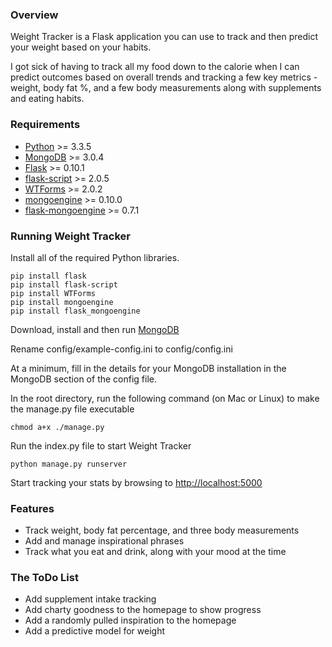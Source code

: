 ### Overview

Weight Tracker is a Flask application you can use to track and then predict your weight based on your habits.

I got sick of having to track all my food down to the calorie when I can predict outcomes based on overall trends and tracking a few key metrics - weight, body fat %, and a few body measurements along with supplements and eating habits.


### Requirements

* [Python](http://continuum.io/downloads) >= 3.3.5
* [MongoDB](https://www.mongodb.org/) >= 3.0.4
* [Flask](http://flask.pocoo.org/) >= 0.10.1
* [flask-script](https://github.com/smurfix/flask-script) >= 2.0.5
* [WTForms](https://github.com/wtforms/wtforms) >= 2.0.2
* [mongoengine](http://mongoengine.org/) >= 0.10.0
* [flask-mongoengine](https://github.com/MongoEngine/flask-mongoengine) >= 0.7.1


### Running Weight Tracker

Install all of the required Python libraries.

    pip install flask
    pip install flask-script
    pip install WTForms
    pip install mongoengine
    pip install flask_mongoengine

Download, install and then run [MongoDB](https://www.mongodb.org/)

Rename config/example-config.ini to config/config.ini

At a minimum, fill in the details for your MongoDB installation in the MongoDB section of the config file.

In the root directory, run the following command (on Mac or Linux) to make the manage.py file executable
  
    chmod a+x ./manage.py

Run the index.py file to start Weight Tracker

    python manage.py runserver

Start tracking your stats by browsing to [http://localhost:5000](http://localhost:5000)

### Features

* Track weight, body fat percentage, and three body measurements
* Add and manage inspirational phrases
* Track what you eat and drink, along with your mood at the time


### The ToDo List

* Add supplement intake tracking
* Add charty goodness to the homepage to show progress
* Add a randomly pulled inspiration to the homepage
* Add a predictive model for weight
